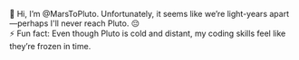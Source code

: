 👋 Hi, I’m @MarsToPluto. Unfortunately, it seems like we’re light-years apart—perhaps I'll never reach Pluto. 😔  
⚡ Fun fact: Even though Pluto is cold and distant, my coding skills feel like they’re frozen in time.
